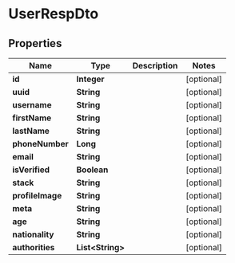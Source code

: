 

# UserRespDto

## Properties

Name | Type | Description | Notes
------------ | ------------- | ------------- | -------------
**id** | **Integer** |  |  [optional]
**uuid** | **String** |  |  [optional]
**username** | **String** |  |  [optional]
**firstName** | **String** |  |  [optional]
**lastName** | **String** |  |  [optional]
**phoneNumber** | **Long** |  |  [optional]
**email** | **String** |  |  [optional]
**isVerified** | **Boolean** |  |  [optional]
**stack** | **String** |  |  [optional]
**profileImage** | **String** |  |  [optional]
**meta** | **String** |  |  [optional]
**age** | **String** |  |  [optional]
**nationality** | **String** |  |  [optional]
**authorities** | **List&lt;String&gt;** |  |  [optional]



